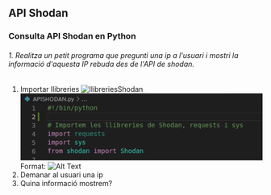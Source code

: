 ## API Shodan
###  Consulta API Shodan en Python
###### 1. Realitza un petit programa que pregunti una ip a l'usuari i mostri la informació d'aquesta IP rebuda des de l'API de shodan.
1. Importar llibreries
![llibreriesShodan](https://user-images.githubusercontent.com/80519737/139452354-03b81cf2-7a1d-4fd0-b130-1f19fac4e77a.png)
![llibreriesShodan](/llibreriesShodan.png)
Format: ![Alt Text](url)
3. Demanar al usuari una ip
4. Quina informació mostrem?
